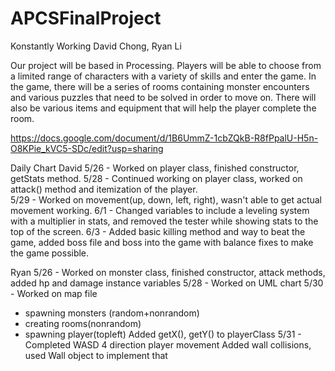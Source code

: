 # APCSFinalProject
Konstantly Working
David Chong, Ryan Li

Our project will be based in Processing. Players will be able to choose from a limited range of characters with a variety of skills and enter the game. In the game, there will be a series of rooms containing monster encounters and various puzzles that need to be solved in order to move on. There will also be various items and equipment that will help the player complete the room.

https://docs.google.com/document/d/1B6UmmZ-1cbZQkB-R8fPpalU-H5n-O8KPie_kVC5-SDc/edit?usp=sharing

Daily Chart
David
5/26 - Worked on player class, finished constructor, getStats method.
5/28 - Continued working on player class, worked on attack() method and itemization of the player.  
5/29 - Worked on movement(up, down, left, right), wasn't able to get actual movement working.
6/1 - Changed variables to include a leveling system with a multiplier in stats, and removed the tester while showing stats to the top of the screen.
6/3 - Added basic killing method and way to beat the game, added boss file and boss into the game with balance fixes to make the game possible.

Ryan
5/26 - Worked on monster class, finished constructor, attack methods, added hp and damage instance variables
5/28 - Worked on UML chart
5/30 - Worked on map file
- spawning monsters (random+nonrandom)
- creating rooms(nonrandom)
- spawning player(topleft)
Added getX(), getY() to playerClass
5/31 - Completed WASD 4 direction player movement
Added wall collisions, used Wall object to implement that
